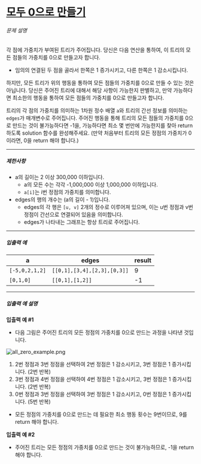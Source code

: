 # [모두 0으로 만들기](https://school.programmers.co.kr/learn/courses/30/lessons/76503)


###### 문제 설명


각 점에 가중치가 부여된 트리가 주어집니다. 당신은 다음 연산을 통하여, 이 트리의 모든 점들의 가중치를 0으로 만들고자 합니다.


* 임의의 연결된 두 점을 골라서 한쪽은 1 증가시키고, 다른 한쪽은 1 감소시킵니다.


하지만, 모든 트리가 위의 행동을 통하여 모든 점들의 가중치를 0으로 만들 수 있는 것은 아닙니다. 당신은 주어진 트리에 대해서 해당 사항이 가능한지 판별하고, 만약 가능하다면 최소한의 행동을 통하여 모든 점들의 가중치를 0으로 만들고자 합니다.


트리의 각 점의 가중치를 의미하는 1차원 정수 배열 `a`와 트리의 간선 정보를 의미하는 `edges`가 매개변수로 주어집니다. 주어진 행동을 통해 트리의 모든 점들의 가중치를 0으로 만드는 것이 불가능하다면 \-1을, 가능하다면 최소 몇 번만에 가능한지를 찾아 return 하도록 solution 함수를 완성해주세요. (만약 처음부터 트리의 모든 정점의 가중치가 0이라면, 0을 return 해야 합니다.)




---


##### 제한사항


* a의 길이는 2 이상 300,000 이하입니다.
	+ a의 모든 수는 각각 \-1,000,000 이상 1,000,000 이하입니다.
	+ `a[i]`는 i번 정점의 가중치를 의미합니다.
* edges의 행의 개수는 (a의 길이 \- 1\)입니다.
	+ edges의 각 행은 `[u, v]` 2개의 정수로 이루어져 있으며, 이는 u번 정점과 v번 정점이 간선으로 연결되어 있음을 의미합니다.
	+ edges가 나타내는 그래프는 항상 트리로 주어집니다.




---


##### 입출력 예




| a | edges | result |
| --- | --- | --- |
| `[-5,0,2,1,2]` | `[[0,1],[3,4],[2,3],[0,3]]` | 9 |
| `[0,1,0]` | `[[0,1],[1,2]]` | \-1 |




---


##### 입출력 예 설명


**입출력 예 \#1**


* 다음 그림은 주어진 트리의 모든 정점의 가중치를 0으로 만드는 과정을 나타낸 것입니다.


![all_zero_example.png](https://grepp-programmers.s3.ap-northeast-2.amazonaws.com/files/production/b8f5b5ec-3825-4524-a19f-2c082bdba36d/all_zero_example.png)


1. 2번 정점과 3번 정점을 선택하여 2번 정점은 1 감소시키고, 3번 정점은 1 증가시킵니다. (2번 반복)
2. 3번 정점과 4번 정점을 선택하여 4번 정점은 1 감소시키고, 3번 정점은 1 증가시킵니다. (2번 반복)
3. 0번 정점과 3번 정점을 선택하여 3번 정점은 1 감소시키고, 0번 정점은 1 증가시킵니다. (5번 반복)


* 모든 정점의 가중치를 0으로 만드는 데 필요한 최소 행동 횟수는 9번이므로, 9를 return 해야 합니다.


**입출력 예 \#2**


* 주어진 트리는 모든 정점의 가중치를 0으로 만드는 것이 불가능하므로, \-1을 return 해야 합니다.



